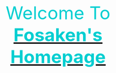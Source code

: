 <html>
<font color="#00CED1" size=10>
    <center>
        Welcome To <a href="./home.html" target="_blank">
        <font color="00CED1">
        <B>Fosaken's Homepage</B>
        </font>
        </a>
    </center>
</font>
    <style>
        .container {
            width: 100%;
            height: 40;
            display: flex;
            margin: 0 auto;
            position: absolute;
            top: 70%;
        }
        .item{
            box-sizing: border-box;
            width: 11.1%;
        }
        .button {
            display: inline-block;
            width: 80px;
            height: 40px;
            font-size: 0.9rem;
            color: rgba(255, 255, 255, 0.7);
            background: rgba(5, 231, 231, 0.01);
            border-radius: 0.3rem;
            border-width: 1px;
            border-color: rgba(255, 255, 255, 0.2);
            border-style: solid;
            
            text-align: center;
            line-height: 40px;
        }
    </style>
    <div class="container">
        <div class="item"></div>
        <div class="item"></div>
        <div class="item">
            <div class="button">
                Home
            </div>
        </div>
        <div class="item"></div>
        <div class="item">
            <div class="button">
                Home
            </div>
        </div>
        <div class="item"></div>
        <div class="item">
            <div class="button">
                Home
            </div>
        </div>
        <div class="item"></div>
        <div class="item"></div>
    </div>
</html>
